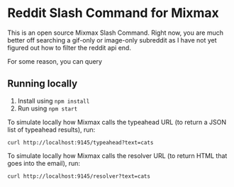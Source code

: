 # Reddit Slash Command for Mixmax

This is an open source Mixmax Slash Command. Right now, you are much better off searching a gif-only or image-only subreddit as I have not yet figured out how to filter the reddit api end.

For some reason, you can query

## Running locally

1. Install using `npm install`
2. Run using `npm start`

To simulate locally how Mixmax calls the typeahead URL (to return a JSON list of typeahead results), run:

```
curl http://localhost:9145/typeahead?text=cats
```

To simulate locally how Mixmax calls the resolver URL (to return HTML that goes into the email), run:

```
curl http://localhost:9145/resolver?text=cats
```
